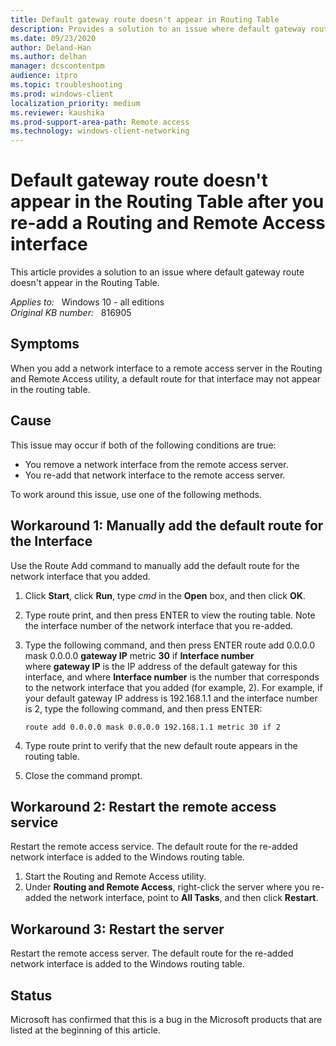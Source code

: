 ```yaml
---
title: Default gateway route doesn't appear in Routing Table 
description: Provides a solution to an issue where default gateway route doesn't appear in the Routing Table.
ms.date: 09/23/2020
author: Deland-Han
ms.author: delhan
manager: dcscontentpm
audience: itpro
ms.topic: troubleshooting
ms.prod: windows-client
localization_priority: medium
ms.reviewer: kaushika
ms.prod-support-area-path: Remote access
ms.technology: windows-client-networking
---
```

# Default gateway route doesn't appear in the Routing Table after you re-add a Routing and Remote Access interface

This article provides a solution to an issue where default gateway route doesn't appear in the Routing Table.

_Applies to:_ &nbsp; Windows 10 - all editions  
_Original KB number:_ &nbsp; 816905

## Symptoms

When you add a network interface to a remote access server in the Routing and Remote Access utility, a default route for that interface may not appear in the routing table.

## Cause

This issue may occur if both of the following conditions are true:

- You remove a network interface from the remote access server.
- You re-add that network interface to the remote access server.

To work around this issue, use one of the following methods.

## Workaround 1: Manually add the default route for the Interface

Use the Route Add command to manually add the default route for the network interface that you added.

1. Click **Start**, click **Run**, type *cmd* in the **Open** box, and then click **OK**.
2. Type route print, and then press ENTER to view the routing table. Note the interface number of the network interface that you re-added.
3. Type the following command, and then press ENTER route add 0.0.0.0 mask 0.0.0.0 **gateway IP** metric **30** if **Interface number**  
where **gateway IP** is the IP address of the default gateway for this interface, and where **Interface number** is the number that corresponds to the network interface that you added (for example, 2). For example, if your default gateway IP address is 192.168.1.1 and the interface number is 2, type the following command, and then press ENTER:

    ```console
    route add 0.0.0.0 mask 0.0.0.0 192.168.1.1 metric 30 if 2
    ```

4. Type route print to verify that the new default route appears in the routing table.
5. Close the command prompt.

## Workaround 2: Restart the remote access service

Restart the remote access service. The default route for the re-added network interface is added to the Windows routing table.

1. Start the Routing and Remote Access utility.
2. Under **Routing and Remote Access**, right-click the server where you re-added the network interface, point to **All Tasks**, and then click **Restart**.

## Workaround 3: Restart the server

Restart the remote access server. The default route for the re-added network interface is added to the Windows routing table.

## Status

Microsoft has confirmed that this is a bug in the Microsoft products that are listed at the beginning of this article.
